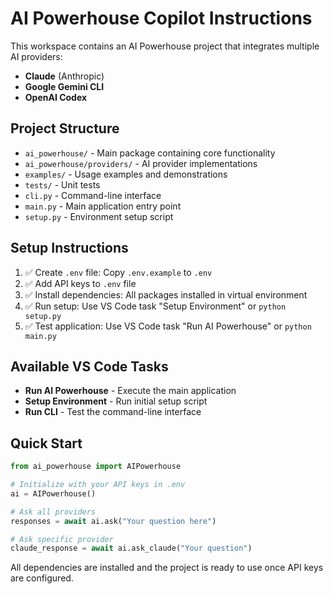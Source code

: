 # AI Powerhouse Copilot Instructions

This workspace contains an AI Powerhouse project that integrates multiple AI providers:
- **Claude** (Anthropic)
- **Google Gemini CLI** 
- **OpenAI Codex**

## Project Structure

- `ai_powerhouse/` - Main package containing core functionality
- `ai_powerhouse/providers/` - AI provider implementations
- `examples/` - Usage examples and demonstrations
- `tests/` - Unit tests
- `cli.py` - Command-line interface
- `main.py` - Main application entry point
- `setup.py` - Environment setup script

## Setup Instructions

1. ✅ Create `.env` file: Copy `.env.example` to `.env`
2. ✅ Add API keys to `.env` file
3. ✅ Install dependencies: All packages installed in virtual environment
4. ✅ Run setup: Use VS Code task "Setup Environment" or `python setup.py`
5. ✅ Test application: Use VS Code task "Run AI Powerhouse" or `python main.py`

## Available VS Code Tasks

- **Run AI Powerhouse** - Execute the main application
- **Setup Environment** - Run initial setup script
- **Run CLI** - Test the command-line interface

## Quick Start

```python
from ai_powerhouse import AIPowerhouse

# Initialize with your API keys in .env
ai = AIPowerhouse()

# Ask all providers
responses = await ai.ask("Your question here")

# Ask specific provider
claude_response = await ai.ask_claude("Your question")
```

All dependencies are installed and the project is ready to use once API keys are configured.
